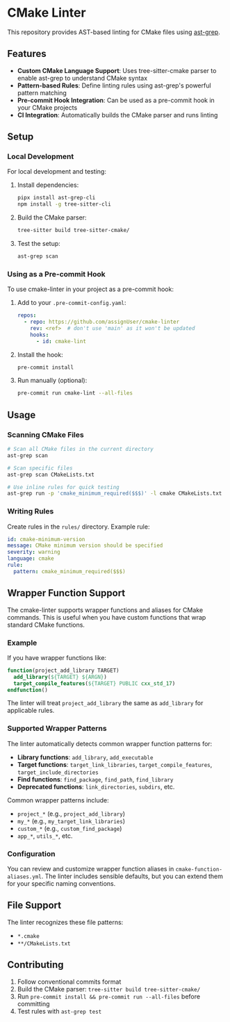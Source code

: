 # CMake Linter

This repository provides AST-based linting for CMake files using [ast-grep](https://ast-grep.github.io/).

## Features

- **Custom CMake Language Support**: Uses tree-sitter-cmake parser to enable ast-grep to understand CMake syntax
- **Pattern-based Rules**: Define linting rules using ast-grep's powerful pattern matching
- **Pre-commit Hook Integration**: Can be used as a pre-commit hook in your CMake projects
- **CI Integration**: Automatically builds the CMake parser and runs linting

## Setup

### Local Development

For local development and testing:

1. Install dependencies:
   ```bash
   pipx install ast-grep-cli
   npm install -g tree-sitter-cli
   ```

2. Build the CMake parser:
   ```bash
   tree-sitter build tree-sitter-cmake/
   ```

3. Test the setup:
   ```bash
   ast-grep scan
   ```

### Using as a Pre-commit Hook

To use cmake-linter in your project as a pre-commit hook:

1. Add to your `.pre-commit-config.yaml`:
   ```yaml
   repos:
     - repo: https://github.com/assignUser/cmake-linter
       rev: <ref>  # don't use 'main' as it won't be updated
       hooks:
         - id: cmake-lint
   ```

2. Install the hook:
   ```bash
   pre-commit install
   ```

3. Run manually (optional):
   ```bash
   pre-commit run cmake-lint --all-files
   ```

## Usage

### Scanning CMake Files

```bash
# Scan all CMake files in the current directory
ast-grep scan

# Scan specific files
ast-grep scan CMakeLists.txt

# Use inline rules for quick testing
ast-grep run -p 'cmake_minimum_required($$$)' -l cmake CMakeLists.txt
```

### Writing Rules

Create rules in the `rules/` directory. Example rule:

```yaml
id: cmake-minimum-version
message: CMake minimum version should be specified
severity: warning
language: cmake
rule:
  pattern: cmake_minimum_required($$$)
```

## Wrapper Function Support

The cmake-linter supports wrapper functions and aliases for CMake commands. This is useful when you have custom functions that wrap standard CMake functions.

### Example

If you have wrapper functions like:
```cmake
function(project_add_library TARGET)
  add_library(${TARGET} ${ARGN})
  target_compile_features(${TARGET} PUBLIC cxx_std_17)
endfunction()
```

The linter will treat `project_add_library` the same as `add_library` for applicable rules.

### Supported Wrapper Patterns

The linter automatically detects common wrapper function patterns for:
- **Library functions**: `add_library`, `add_executable`
- **Target functions**: `target_link_libraries`, `target_compile_features`, `target_include_directories`
- **Find functions**: `find_package`, `find_path`, `find_library`
- **Deprecated functions**: `link_directories`, `subdirs`, etc.

Common wrapper patterns include:
- `project_*` (e.g., `project_add_library`)
- `my_*` (e.g., `my_target_link_libraries`)
- `custom_*` (e.g., `custom_find_package`)
- `app_*`, `utils_*`, etc.

### Configuration

You can review and customize wrapper function aliases in `cmake-function-aliases.yml`. The linter includes sensible defaults, but you can extend them for your specific naming conventions.

## File Support

The linter recognizes these file patterns:
- `*.cmake`
- `**/CMakeLists.txt`

## Contributing

1. Follow conventional commits format
2. Build the CMake parser: `tree-sitter build tree-sitter-cmake/`
3. Run `pre-commit install && pre-commit run --all-files` before committing
4. Test rules with `ast-grep test`
